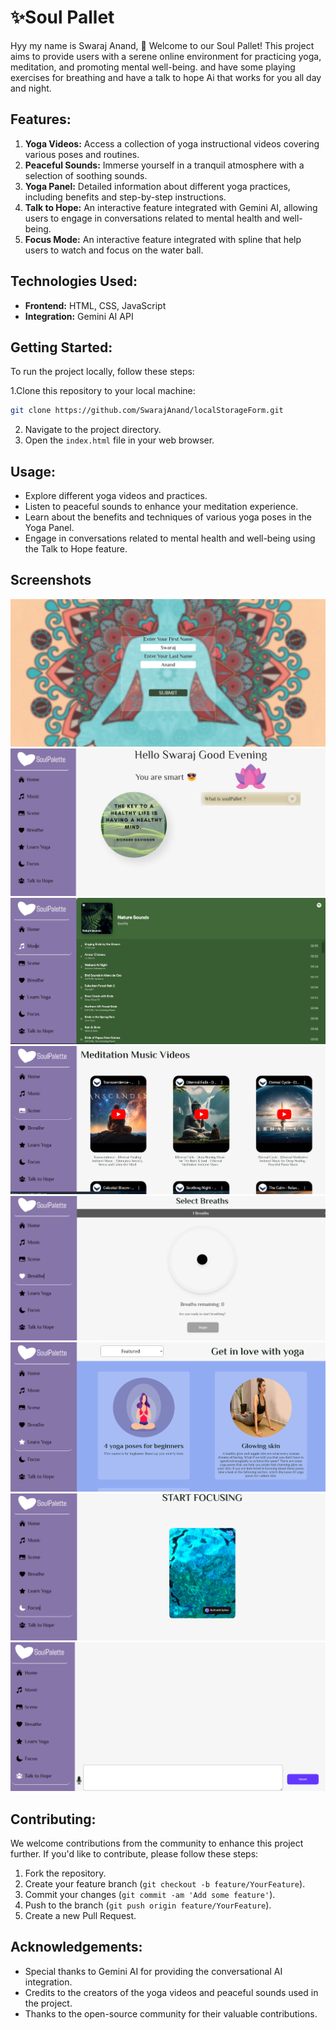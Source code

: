 
# ✨Soul Pallet

Hyy my name is Swaraj Anand, 👋 Welcome to our Soul Pallet! This project aims to provide users with a serene online environment for practicing yoga, meditation, and promoting mental well-being. and have some playing exercises for breathing and have a talk to hope Ai that works for you all day and night.

## Features:

1. **Yoga Videos:** Access a collection of yoga instructional videos covering various poses and routines.
2. **Peaceful Sounds:** Immerse yourself in a tranquil atmosphere with a selection of soothing sounds.
3. **Yoga Panel:** Detailed information about different yoga practices, including benefits and step-by-step instructions.
4. **Talk to Hope:** An interactive feature integrated with Gemini AI, allowing users to engage in conversations related to mental health and well-being.
5. **Focus Mode:** An interactive feature integrated with spline that help users to watch and focus on the water ball.

## Technologies Used:

- **Frontend:** HTML, CSS, JavaScript
- **Integration:** Gemini AI API

## Getting Started:

To run the project locally, follow these steps:

1.Clone this repository to your local machine:
   ```bash
   git clone https://github.com/SwarajAnand/localStorageForm.git
   ```
2. Navigate to the project directory.
3. Open the `index.html` file in your web browser.

## Usage:

- Explore different yoga videos and practices.
- Listen to peaceful sounds to enhance your meditation experience.
- Learn about the benefits and techniques of various yoga poses in the Yoga Panel.
- Engage in conversations related to mental health and well-being using the Talk to Hope feature.

## Screenshots

![Demo](./ss/1.png)
![Demo](./ss/2.png)
![Demo](./ss/3.png)
![Demo](./ss/4.png)
![Demo](./ss/5.png)
![Demo](./ss/6.png)
![Demo](./ss/7.png)
![Demo](./ss/8.png)

## Contributing:

We welcome contributions from the community to enhance this project further. If you'd like to contribute, please follow these steps:

1. Fork the repository.
2. Create your feature branch (`git checkout -b feature/YourFeature`).
3. Commit your changes (`git commit -am 'Add some feature'`).
4. Push to the branch (`git push origin feature/YourFeature`).
5. Create a new Pull Request.

## Acknowledgements:

- Special thanks to Gemini AI for providing the conversational AI integration.
- Credits to the creators of the yoga videos and peaceful sounds used in the project.
- Thanks to the open-source community for their valuable contributions.

